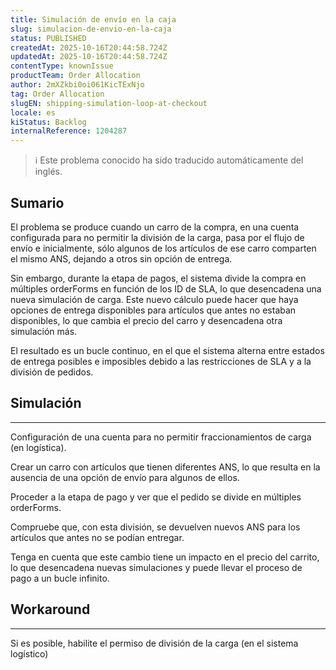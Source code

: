```yaml
---
title: Simulación de envío en la caja
slug: simulacion-de-envio-en-la-caja
status: PUBLISHED
createdAt: 2025-10-16T20:44:58.724Z
updatedAt: 2025-10-16T20:44:58.724Z
contentType: knownIssue
productTeam: Order Allocation
author: 2mXZkbi0oi061KicTExNjo
tag: Order Allocation
slugEN: shipping-simulation-loop-at-checkout
locale: es
kiStatus: Backlog
internalReference: 1204287
---
```


>ℹ️ Este problema conocido ha sido traducido automáticamente del inglés.

## Sumario


El problema se produce cuando un carro de la compra, en una cuenta configurada para no permitir la división de la carga, pasa por el flujo de envío e inicialmente, sólo algunos de los artículos de ese carro comparten el mismo ANS, dejando a otros sin opción de entrega.

Sin embargo, durante la etapa de pagos, el sistema divide la compra en múltiples orderForms en función de los ID de SLA, lo que desencadena una nueva simulación de carga. Este nuevo cálculo puede hacer que haya opciones de entrega disponibles para artículos que antes no estaban disponibles, lo que cambia el precio del carro y desencadena otra simulación más.

El resultado es un bucle continuo, en el que el sistema alterna entre estados de entrega posibles e imposibles debido a las restricciones de SLA y a la división de pedidos.

## Simulación


** **
Configuración de una cuenta para no permitir fraccionamientos de carga (en logística).

Crear un carro con artículos que tienen diferentes ANS, lo que resulta en la ausencia de una opción de envío para algunos de ellos.

Proceder a la etapa de pago y ver que el pedido se divide en múltiples orderForms.

Compruebe que, con esta división, se devuelven nuevos ANS para los artículos que antes no se podían entregar.

Tenga en cuenta que este cambio tiene un impacto en el precio del carrito, lo que desencadena nuevas simulaciones y puede llevar el proceso de pago a un bucle infinito.

## Workaround


** **
Si es posible, habilite el permiso de división de la carga (en el sistema logístico)



